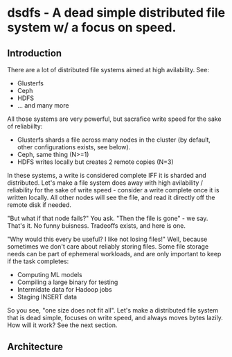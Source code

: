# dsdfs - A dead simple distributed file system w/ a focus on speed.

## Introduction

There are a lot of distributed file systems aimed at high avilability. See:
  - Glusterfs
  - Ceph
  - HDFS
  - ... and many more

All those systems are very powerful, but sacrafice write speed for the sake of reliabiilty:
  - Glusterfs shards a file across many nodes in the cluster (by default, other configurations exists, see below).
  - Ceph, same thing (N>=1)
  - HDFS writes locally but creates 2 remote copies (N=3)

In these systems, a write is considered complete IFF it is sharded and distributed.
Let's make a file system does away with high avilability / reliability for the sake of write speed - consider a write complete once it is written locally. All other nodes will see the file, and read it directly off the remote disk if needed.

"But what if that node fails?" You ask. "Then the file is gone" - we say. That's it. No funny buisness. Tradeoffs exists, and here is one.

"Why would this every be useful? I like not losing files!" Well, because sometimes we don't care about reliably storing files. Some file storage needs can be part of ephemeral workloads, and are only important to keep if the task completes:
  - Computing ML models
  - Compiling a large binary for testing
  - Intermidate data for Hadoop jobs
  - Staging INSERT data

So you see, "one size does not fit all". Let's make a distributed file system that is dead simple, focuses on write speed, and always moves bytes lazily. How will it work? See the next section.

## Architecture
